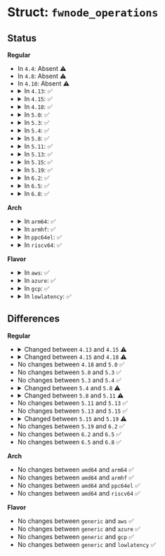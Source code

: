 # Struct: <code>fwnode_operations</code>

## Status
<b>Regular</b>
<ul>
<li>
In <code>4.4</code>: Absent ⚠️
</li>
<li>
In <code>4.8</code>: Absent ⚠️
</li>
<li>
In <code>4.10</code>: Absent ⚠️
</li>
<li>
<details>
<summary>In <code>4.13</code>: ✅</summary>

```c
struct fwnode_operations {
    void (*get)(struct fwnode_handle *);
    void (*put)(struct fwnode_handle *);
    bool (*device_is_available)(struct fwnode_handle *);
    bool (*property_present)(struct fwnode_handle *, const char *);
    int (*property_read_int_array)(struct fwnode_handle *, const char *, unsigned int, void *, size_t);
    int (*property_read_string_array)(struct fwnode_handle *, const char *, const char **, size_t);
    struct fwnode_handle * (*get_parent)(struct fwnode_handle *);
    struct fwnode_handle * (*get_next_child_node)(struct fwnode_handle *, struct fwnode_handle *);
    struct fwnode_handle * (*get_named_child_node)(struct fwnode_handle *, const char *);
    struct fwnode_handle * (*graph_get_next_endpoint)(struct fwnode_handle *, struct fwnode_handle *);
    struct fwnode_handle * (*graph_get_remote_endpoint)(struct fwnode_handle *);
    struct fwnode_handle * (*graph_get_port_parent)(struct fwnode_handle *);
    int (*graph_parse_endpoint)(struct fwnode_handle *, struct fwnode_endpoint *);
};
```
</details>
</li>
<li>
<details>
<summary>In <code>4.15</code>: ✅</summary>

```c
struct fwnode_operations {
    struct fwnode_handle * (*get)(struct fwnode_handle *);
    void (*put)(struct fwnode_handle *);
    bool (*device_is_available)(const struct fwnode_handle *);
    bool (*property_present)(const struct fwnode_handle *, const char *);
    int (*property_read_int_array)(const struct fwnode_handle *, const char *, unsigned int, void *, size_t);
    int (*property_read_string_array)(const struct fwnode_handle *, const char *, const char **, size_t);
    struct fwnode_handle * (*get_parent)(const struct fwnode_handle *);
    struct fwnode_handle * (*get_next_child_node)(const struct fwnode_handle *, struct fwnode_handle *);
    struct fwnode_handle * (*get_named_child_node)(const struct fwnode_handle *, const char *);
    int (*get_reference_args)(const struct fwnode_handle *, const char *, const char *, unsigned int, unsigned int, struct fwnode_reference_args *);
    struct fwnode_handle * (*graph_get_next_endpoint)(const struct fwnode_handle *, struct fwnode_handle *);
    struct fwnode_handle * (*graph_get_remote_endpoint)(const struct fwnode_handle *);
    struct fwnode_handle * (*graph_get_port_parent)(struct fwnode_handle *);
    int (*graph_parse_endpoint)(const struct fwnode_handle *, struct fwnode_endpoint *);
};
```
</details>
</li>
<li>
<details>
<summary>In <code>4.18</code>: ✅</summary>

```c
struct fwnode_operations {
    struct fwnode_handle * (*get)(struct fwnode_handle *);
    void (*put)(struct fwnode_handle *);
    bool (*device_is_available)(const struct fwnode_handle *);
    const void * (*device_get_match_data)(const struct fwnode_handle *, const struct device *);
    bool (*property_present)(const struct fwnode_handle *, const char *);
    int (*property_read_int_array)(const struct fwnode_handle *, const char *, unsigned int, void *, size_t);
    int (*property_read_string_array)(const struct fwnode_handle *, const char *, const char **, size_t);
    struct fwnode_handle * (*get_parent)(const struct fwnode_handle *);
    struct fwnode_handle * (*get_next_child_node)(const struct fwnode_handle *, struct fwnode_handle *);
    struct fwnode_handle * (*get_named_child_node)(const struct fwnode_handle *, const char *);
    int (*get_reference_args)(const struct fwnode_handle *, const char *, const char *, unsigned int, unsigned int, struct fwnode_reference_args *);
    struct fwnode_handle * (*graph_get_next_endpoint)(const struct fwnode_handle *, struct fwnode_handle *);
    struct fwnode_handle * (*graph_get_remote_endpoint)(const struct fwnode_handle *);
    struct fwnode_handle * (*graph_get_port_parent)(struct fwnode_handle *);
    int (*graph_parse_endpoint)(const struct fwnode_handle *, struct fwnode_endpoint *);
};
```
</details>
</li>
<li>
<details>
<summary>In <code>5.0</code>: ✅</summary>

```c
struct fwnode_operations {
    struct fwnode_handle * (*get)(struct fwnode_handle *);
    void (*put)(struct fwnode_handle *);
    bool (*device_is_available)(const struct fwnode_handle *);
    const void * (*device_get_match_data)(const struct fwnode_handle *, const struct device *);
    bool (*property_present)(const struct fwnode_handle *, const char *);
    int (*property_read_int_array)(const struct fwnode_handle *, const char *, unsigned int, void *, size_t);
    int (*property_read_string_array)(const struct fwnode_handle *, const char *, const char **, size_t);
    struct fwnode_handle * (*get_parent)(const struct fwnode_handle *);
    struct fwnode_handle * (*get_next_child_node)(const struct fwnode_handle *, struct fwnode_handle *);
    struct fwnode_handle * (*get_named_child_node)(const struct fwnode_handle *, const char *);
    int (*get_reference_args)(const struct fwnode_handle *, const char *, const char *, unsigned int, unsigned int, struct fwnode_reference_args *);
    struct fwnode_handle * (*graph_get_next_endpoint)(const struct fwnode_handle *, struct fwnode_handle *);
    struct fwnode_handle * (*graph_get_remote_endpoint)(const struct fwnode_handle *);
    struct fwnode_handle * (*graph_get_port_parent)(struct fwnode_handle *);
    int (*graph_parse_endpoint)(const struct fwnode_handle *, struct fwnode_endpoint *);
};
```
</details>
</li>
<li>
<details>
<summary>In <code>5.3</code>: ✅</summary>

```c
struct fwnode_operations {
    struct fwnode_handle * (*get)(struct fwnode_handle *);
    void (*put)(struct fwnode_handle *);
    bool (*device_is_available)(const struct fwnode_handle *);
    const void * (*device_get_match_data)(const struct fwnode_handle *, const struct device *);
    bool (*property_present)(const struct fwnode_handle *, const char *);
    int (*property_read_int_array)(const struct fwnode_handle *, const char *, unsigned int, void *, size_t);
    int (*property_read_string_array)(const struct fwnode_handle *, const char *, const char **, size_t);
    struct fwnode_handle * (*get_parent)(const struct fwnode_handle *);
    struct fwnode_handle * (*get_next_child_node)(const struct fwnode_handle *, struct fwnode_handle *);
    struct fwnode_handle * (*get_named_child_node)(const struct fwnode_handle *, const char *);
    int (*get_reference_args)(const struct fwnode_handle *, const char *, const char *, unsigned int, unsigned int, struct fwnode_reference_args *);
    struct fwnode_handle * (*graph_get_next_endpoint)(const struct fwnode_handle *, struct fwnode_handle *);
    struct fwnode_handle * (*graph_get_remote_endpoint)(const struct fwnode_handle *);
    struct fwnode_handle * (*graph_get_port_parent)(struct fwnode_handle *);
    int (*graph_parse_endpoint)(const struct fwnode_handle *, struct fwnode_endpoint *);
};
```
</details>
</li>
<li>
<details>
<summary>In <code>5.4</code>: ✅</summary>

```c
struct fwnode_operations {
    struct fwnode_handle * (*get)(struct fwnode_handle *);
    void (*put)(struct fwnode_handle *);
    bool (*device_is_available)(const struct fwnode_handle *);
    const void * (*device_get_match_data)(const struct fwnode_handle *, const struct device *);
    bool (*property_present)(const struct fwnode_handle *, const char *);
    int (*property_read_int_array)(const struct fwnode_handle *, const char *, unsigned int, void *, size_t);
    int (*property_read_string_array)(const struct fwnode_handle *, const char *, const char **, size_t);
    struct fwnode_handle * (*get_parent)(const struct fwnode_handle *);
    struct fwnode_handle * (*get_next_child_node)(const struct fwnode_handle *, struct fwnode_handle *);
    struct fwnode_handle * (*get_named_child_node)(const struct fwnode_handle *, const char *);
    int (*get_reference_args)(const struct fwnode_handle *, const char *, const char *, unsigned int, unsigned int, struct fwnode_reference_args *);
    struct fwnode_handle * (*graph_get_next_endpoint)(const struct fwnode_handle *, struct fwnode_handle *);
    struct fwnode_handle * (*graph_get_remote_endpoint)(const struct fwnode_handle *);
    struct fwnode_handle * (*graph_get_port_parent)(struct fwnode_handle *);
    int (*graph_parse_endpoint)(const struct fwnode_handle *, struct fwnode_endpoint *);
};
```
</details>
</li>
<li>
<details>
<summary>In <code>5.8</code>: ✅</summary>

```c
struct fwnode_operations {
    struct fwnode_handle * (*get)(struct fwnode_handle *);
    void (*put)(struct fwnode_handle *);
    bool (*device_is_available)(const struct fwnode_handle *);
    const void * (*device_get_match_data)(const struct fwnode_handle *, const struct device *);
    bool (*property_present)(const struct fwnode_handle *, const char *);
    int (*property_read_int_array)(const struct fwnode_handle *, const char *, unsigned int, void *, size_t);
    int (*property_read_string_array)(const struct fwnode_handle *, const char *, const char **, size_t);
    const char * (*get_name)(const struct fwnode_handle *);
    const char * (*get_name_prefix)(const struct fwnode_handle *);
    struct fwnode_handle * (*get_parent)(const struct fwnode_handle *);
    struct fwnode_handle * (*get_next_child_node)(const struct fwnode_handle *, struct fwnode_handle *);
    struct fwnode_handle * (*get_named_child_node)(const struct fwnode_handle *, const char *);
    int (*get_reference_args)(const struct fwnode_handle *, const char *, const char *, unsigned int, unsigned int, struct fwnode_reference_args *);
    struct fwnode_handle * (*graph_get_next_endpoint)(const struct fwnode_handle *, struct fwnode_handle *);
    struct fwnode_handle * (*graph_get_remote_endpoint)(const struct fwnode_handle *);
    struct fwnode_handle * (*graph_get_port_parent)(struct fwnode_handle *);
    int (*graph_parse_endpoint)(const struct fwnode_handle *, struct fwnode_endpoint *);
    int (*add_links)(const struct fwnode_handle *, struct device *);
};
```
</details>
</li>
<li>
<details>
<summary>In <code>5.11</code>: ✅</summary>

```c
struct fwnode_operations {
    struct fwnode_handle * (*get)(struct fwnode_handle *);
    void (*put)(struct fwnode_handle *);
    bool (*device_is_available)(const struct fwnode_handle *);
    const void * (*device_get_match_data)(const struct fwnode_handle *, const struct device *);
    bool (*property_present)(const struct fwnode_handle *, const char *);
    int (*property_read_int_array)(const struct fwnode_handle *, const char *, unsigned int, void *, size_t);
    int (*property_read_string_array)(const struct fwnode_handle *, const char *, const char **, size_t);
    const char * (*get_name)(const struct fwnode_handle *);
    const char * (*get_name_prefix)(const struct fwnode_handle *);
    struct fwnode_handle * (*get_parent)(const struct fwnode_handle *);
    struct fwnode_handle * (*get_next_child_node)(const struct fwnode_handle *, struct fwnode_handle *);
    struct fwnode_handle * (*get_named_child_node)(const struct fwnode_handle *, const char *);
    int (*get_reference_args)(const struct fwnode_handle *, const char *, const char *, unsigned int, unsigned int, struct fwnode_reference_args *);
    struct fwnode_handle * (*graph_get_next_endpoint)(const struct fwnode_handle *, struct fwnode_handle *);
    struct fwnode_handle * (*graph_get_remote_endpoint)(const struct fwnode_handle *);
    struct fwnode_handle * (*graph_get_port_parent)(struct fwnode_handle *);
    int (*graph_parse_endpoint)(const struct fwnode_handle *, struct fwnode_endpoint *);
    int (*add_links)(struct fwnode_handle *);
};
```
</details>
</li>
<li>
<details>
<summary>In <code>5.13</code>: ✅</summary>

```c
struct fwnode_operations {
    struct fwnode_handle * (*get)(struct fwnode_handle *);
    void (*put)(struct fwnode_handle *);
    bool (*device_is_available)(const struct fwnode_handle *);
    const void * (*device_get_match_data)(const struct fwnode_handle *, const struct device *);
    bool (*property_present)(const struct fwnode_handle *, const char *);
    int (*property_read_int_array)(const struct fwnode_handle *, const char *, unsigned int, void *, size_t);
    int (*property_read_string_array)(const struct fwnode_handle *, const char *, const char **, size_t);
    const char * (*get_name)(const struct fwnode_handle *);
    const char * (*get_name_prefix)(const struct fwnode_handle *);
    struct fwnode_handle * (*get_parent)(const struct fwnode_handle *);
    struct fwnode_handle * (*get_next_child_node)(const struct fwnode_handle *, struct fwnode_handle *);
    struct fwnode_handle * (*get_named_child_node)(const struct fwnode_handle *, const char *);
    int (*get_reference_args)(const struct fwnode_handle *, const char *, const char *, unsigned int, unsigned int, struct fwnode_reference_args *);
    struct fwnode_handle * (*graph_get_next_endpoint)(const struct fwnode_handle *, struct fwnode_handle *);
    struct fwnode_handle * (*graph_get_remote_endpoint)(const struct fwnode_handle *);
    struct fwnode_handle * (*graph_get_port_parent)(struct fwnode_handle *);
    int (*graph_parse_endpoint)(const struct fwnode_handle *, struct fwnode_endpoint *);
    int (*add_links)(struct fwnode_handle *);
};
```
</details>
</li>
<li>
<details>
<summary>In <code>5.15</code>: ✅</summary>

```c
struct fwnode_operations {
    struct fwnode_handle * (*get)(struct fwnode_handle *);
    void (*put)(struct fwnode_handle *);
    bool (*device_is_available)(const struct fwnode_handle *);
    const void * (*device_get_match_data)(const struct fwnode_handle *, const struct device *);
    bool (*property_present)(const struct fwnode_handle *, const char *);
    int (*property_read_int_array)(const struct fwnode_handle *, const char *, unsigned int, void *, size_t);
    int (*property_read_string_array)(const struct fwnode_handle *, const char *, const char **, size_t);
    const char * (*get_name)(const struct fwnode_handle *);
    const char * (*get_name_prefix)(const struct fwnode_handle *);
    struct fwnode_handle * (*get_parent)(const struct fwnode_handle *);
    struct fwnode_handle * (*get_next_child_node)(const struct fwnode_handle *, struct fwnode_handle *);
    struct fwnode_handle * (*get_named_child_node)(const struct fwnode_handle *, const char *);
    int (*get_reference_args)(const struct fwnode_handle *, const char *, const char *, unsigned int, unsigned int, struct fwnode_reference_args *);
    struct fwnode_handle * (*graph_get_next_endpoint)(const struct fwnode_handle *, struct fwnode_handle *);
    struct fwnode_handle * (*graph_get_remote_endpoint)(const struct fwnode_handle *);
    struct fwnode_handle * (*graph_get_port_parent)(struct fwnode_handle *);
    int (*graph_parse_endpoint)(const struct fwnode_handle *, struct fwnode_endpoint *);
    int (*add_links)(struct fwnode_handle *);
};
```
</details>
</li>
<li>
<details>
<summary>In <code>5.19</code>: ✅</summary>

```c
struct fwnode_operations {
    struct fwnode_handle * (*get)(struct fwnode_handle *);
    void (*put)(struct fwnode_handle *);
    bool (*device_is_available)(const struct fwnode_handle *);
    const void * (*device_get_match_data)(const struct fwnode_handle *, const struct device *);
    bool (*device_dma_supported)(const struct fwnode_handle *);
    enum dev_dma_attr (*device_get_dma_attr)(const struct fwnode_handle *);
    bool (*property_present)(const struct fwnode_handle *, const char *);
    int (*property_read_int_array)(const struct fwnode_handle *, const char *, unsigned int, void *, size_t);
    int (*property_read_string_array)(const struct fwnode_handle *, const char *, const char **, size_t);
    const char * (*get_name)(const struct fwnode_handle *);
    const char * (*get_name_prefix)(const struct fwnode_handle *);
    struct fwnode_handle * (*get_parent)(const struct fwnode_handle *);
    struct fwnode_handle * (*get_next_child_node)(const struct fwnode_handle *, struct fwnode_handle *);
    struct fwnode_handle * (*get_named_child_node)(const struct fwnode_handle *, const char *);
    int (*get_reference_args)(const struct fwnode_handle *, const char *, const char *, unsigned int, unsigned int, struct fwnode_reference_args *);
    struct fwnode_handle * (*graph_get_next_endpoint)(const struct fwnode_handle *, struct fwnode_handle *);
    struct fwnode_handle * (*graph_get_remote_endpoint)(const struct fwnode_handle *);
    struct fwnode_handle * (*graph_get_port_parent)(struct fwnode_handle *);
    int (*graph_parse_endpoint)(const struct fwnode_handle *, struct fwnode_endpoint *);
    void * (*iomap)(struct fwnode_handle *, int);
    int (*irq_get)(const struct fwnode_handle *, unsigned int);
    int (*add_links)(struct fwnode_handle *);
};
```
</details>
</li>
<li>
<details>
<summary>In <code>6.2</code>: ✅</summary>

```c
struct fwnode_operations {
    struct fwnode_handle * (*get)(struct fwnode_handle *);
    void (*put)(struct fwnode_handle *);
    bool (*device_is_available)(const struct fwnode_handle *);
    const void * (*device_get_match_data)(const struct fwnode_handle *, const struct device *);
    bool (*device_dma_supported)(const struct fwnode_handle *);
    enum dev_dma_attr (*device_get_dma_attr)(const struct fwnode_handle *);
    bool (*property_present)(const struct fwnode_handle *, const char *);
    int (*property_read_int_array)(const struct fwnode_handle *, const char *, unsigned int, void *, size_t);
    int (*property_read_string_array)(const struct fwnode_handle *, const char *, const char **, size_t);
    const char * (*get_name)(const struct fwnode_handle *);
    const char * (*get_name_prefix)(const struct fwnode_handle *);
    struct fwnode_handle * (*get_parent)(const struct fwnode_handle *);
    struct fwnode_handle * (*get_next_child_node)(const struct fwnode_handle *, struct fwnode_handle *);
    struct fwnode_handle * (*get_named_child_node)(const struct fwnode_handle *, const char *);
    int (*get_reference_args)(const struct fwnode_handle *, const char *, const char *, unsigned int, unsigned int, struct fwnode_reference_args *);
    struct fwnode_handle * (*graph_get_next_endpoint)(const struct fwnode_handle *, struct fwnode_handle *);
    struct fwnode_handle * (*graph_get_remote_endpoint)(const struct fwnode_handle *);
    struct fwnode_handle * (*graph_get_port_parent)(struct fwnode_handle *);
    int (*graph_parse_endpoint)(const struct fwnode_handle *, struct fwnode_endpoint *);
    void * (*iomap)(struct fwnode_handle *, int);
    int (*irq_get)(const struct fwnode_handle *, unsigned int);
    int (*add_links)(struct fwnode_handle *);
};
```
</details>
</li>
<li>
<details>
<summary>In <code>6.5</code>: ✅</summary>

```c
struct fwnode_operations {
    struct fwnode_handle * (*get)(struct fwnode_handle *);
    void (*put)(struct fwnode_handle *);
    bool (*device_is_available)(const struct fwnode_handle *);
    const void * (*device_get_match_data)(const struct fwnode_handle *, const struct device *);
    bool (*device_dma_supported)(const struct fwnode_handle *);
    enum dev_dma_attr (*device_get_dma_attr)(const struct fwnode_handle *);
    bool (*property_present)(const struct fwnode_handle *, const char *);
    int (*property_read_int_array)(const struct fwnode_handle *, const char *, unsigned int, void *, size_t);
    int (*property_read_string_array)(const struct fwnode_handle *, const char *, const char **, size_t);
    const char * (*get_name)(const struct fwnode_handle *);
    const char * (*get_name_prefix)(const struct fwnode_handle *);
    struct fwnode_handle * (*get_parent)(const struct fwnode_handle *);
    struct fwnode_handle * (*get_next_child_node)(const struct fwnode_handle *, struct fwnode_handle *);
    struct fwnode_handle * (*get_named_child_node)(const struct fwnode_handle *, const char *);
    int (*get_reference_args)(const struct fwnode_handle *, const char *, const char *, unsigned int, unsigned int, struct fwnode_reference_args *);
    struct fwnode_handle * (*graph_get_next_endpoint)(const struct fwnode_handle *, struct fwnode_handle *);
    struct fwnode_handle * (*graph_get_remote_endpoint)(const struct fwnode_handle *);
    struct fwnode_handle * (*graph_get_port_parent)(struct fwnode_handle *);
    int (*graph_parse_endpoint)(const struct fwnode_handle *, struct fwnode_endpoint *);
    void * (*iomap)(struct fwnode_handle *, int);
    int (*irq_get)(const struct fwnode_handle *, unsigned int);
    int (*add_links)(struct fwnode_handle *);
};
```
</details>
</li>
<li>
<details>
<summary>In <code>6.8</code>: ✅</summary>

```c
struct fwnode_operations {
    struct fwnode_handle * (*get)(struct fwnode_handle *);
    void (*put)(struct fwnode_handle *);
    bool (*device_is_available)(const struct fwnode_handle *);
    const void * (*device_get_match_data)(const struct fwnode_handle *, const struct device *);
    bool (*device_dma_supported)(const struct fwnode_handle *);
    enum dev_dma_attr (*device_get_dma_attr)(const struct fwnode_handle *);
    bool (*property_present)(const struct fwnode_handle *, const char *);
    int (*property_read_int_array)(const struct fwnode_handle *, const char *, unsigned int, void *, size_t);
    int (*property_read_string_array)(const struct fwnode_handle *, const char *, const char **, size_t);
    const char * (*get_name)(const struct fwnode_handle *);
    const char * (*get_name_prefix)(const struct fwnode_handle *);
    struct fwnode_handle * (*get_parent)(const struct fwnode_handle *);
    struct fwnode_handle * (*get_next_child_node)(const struct fwnode_handle *, struct fwnode_handle *);
    struct fwnode_handle * (*get_named_child_node)(const struct fwnode_handle *, const char *);
    int (*get_reference_args)(const struct fwnode_handle *, const char *, const char *, unsigned int, unsigned int, struct fwnode_reference_args *);
    struct fwnode_handle * (*graph_get_next_endpoint)(const struct fwnode_handle *, struct fwnode_handle *);
    struct fwnode_handle * (*graph_get_remote_endpoint)(const struct fwnode_handle *);
    struct fwnode_handle * (*graph_get_port_parent)(struct fwnode_handle *);
    int (*graph_parse_endpoint)(const struct fwnode_handle *, struct fwnode_endpoint *);
    void * (*iomap)(struct fwnode_handle *, int);
    int (*irq_get)(const struct fwnode_handle *, unsigned int);
    int (*add_links)(struct fwnode_handle *);
};
```
</details>
</li>
</ul>
<b>Arch</b>
<ul>
<li>
<details>
<summary>In <code>arm64</code>: ✅</summary>

```c
struct fwnode_operations {
    struct fwnode_handle * (*get)(struct fwnode_handle *);
    void (*put)(struct fwnode_handle *);
    bool (*device_is_available)(const struct fwnode_handle *);
    const void * (*device_get_match_data)(const struct fwnode_handle *, const struct device *);
    bool (*property_present)(const struct fwnode_handle *, const char *);
    int (*property_read_int_array)(const struct fwnode_handle *, const char *, unsigned int, void *, size_t);
    int (*property_read_string_array)(const struct fwnode_handle *, const char *, const char **, size_t);
    struct fwnode_handle * (*get_parent)(const struct fwnode_handle *);
    struct fwnode_handle * (*get_next_child_node)(const struct fwnode_handle *, struct fwnode_handle *);
    struct fwnode_handle * (*get_named_child_node)(const struct fwnode_handle *, const char *);
    int (*get_reference_args)(const struct fwnode_handle *, const char *, const char *, unsigned int, unsigned int, struct fwnode_reference_args *);
    struct fwnode_handle * (*graph_get_next_endpoint)(const struct fwnode_handle *, struct fwnode_handle *);
    struct fwnode_handle * (*graph_get_remote_endpoint)(const struct fwnode_handle *);
    struct fwnode_handle * (*graph_get_port_parent)(struct fwnode_handle *);
    int (*graph_parse_endpoint)(const struct fwnode_handle *, struct fwnode_endpoint *);
};
```
</details>
</li>
<li>
<details>
<summary>In <code>armhf</code>: ✅</summary>

```c
struct fwnode_operations {
    struct fwnode_handle * (*get)(struct fwnode_handle *);
    void (*put)(struct fwnode_handle *);
    bool (*device_is_available)(const struct fwnode_handle *);
    const void * (*device_get_match_data)(const struct fwnode_handle *, const struct device *);
    bool (*property_present)(const struct fwnode_handle *, const char *);
    int (*property_read_int_array)(const struct fwnode_handle *, const char *, unsigned int, void *, size_t);
    int (*property_read_string_array)(const struct fwnode_handle *, const char *, const char **, size_t);
    struct fwnode_handle * (*get_parent)(const struct fwnode_handle *);
    struct fwnode_handle * (*get_next_child_node)(const struct fwnode_handle *, struct fwnode_handle *);
    struct fwnode_handle * (*get_named_child_node)(const struct fwnode_handle *, const char *);
    int (*get_reference_args)(const struct fwnode_handle *, const char *, const char *, unsigned int, unsigned int, struct fwnode_reference_args *);
    struct fwnode_handle * (*graph_get_next_endpoint)(const struct fwnode_handle *, struct fwnode_handle *);
    struct fwnode_handle * (*graph_get_remote_endpoint)(const struct fwnode_handle *);
    struct fwnode_handle * (*graph_get_port_parent)(struct fwnode_handle *);
    int (*graph_parse_endpoint)(const struct fwnode_handle *, struct fwnode_endpoint *);
};
```
</details>
</li>
<li>
<details>
<summary>In <code>ppc64el</code>: ✅</summary>

```c
struct fwnode_operations {
    struct fwnode_handle * (*get)(struct fwnode_handle *);
    void (*put)(struct fwnode_handle *);
    bool (*device_is_available)(const struct fwnode_handle *);
    const void * (*device_get_match_data)(const struct fwnode_handle *, const struct device *);
    bool (*property_present)(const struct fwnode_handle *, const char *);
    int (*property_read_int_array)(const struct fwnode_handle *, const char *, unsigned int, void *, size_t);
    int (*property_read_string_array)(const struct fwnode_handle *, const char *, const char **, size_t);
    struct fwnode_handle * (*get_parent)(const struct fwnode_handle *);
    struct fwnode_handle * (*get_next_child_node)(const struct fwnode_handle *, struct fwnode_handle *);
    struct fwnode_handle * (*get_named_child_node)(const struct fwnode_handle *, const char *);
    int (*get_reference_args)(const struct fwnode_handle *, const char *, const char *, unsigned int, unsigned int, struct fwnode_reference_args *);
    struct fwnode_handle * (*graph_get_next_endpoint)(const struct fwnode_handle *, struct fwnode_handle *);
    struct fwnode_handle * (*graph_get_remote_endpoint)(const struct fwnode_handle *);
    struct fwnode_handle * (*graph_get_port_parent)(struct fwnode_handle *);
    int (*graph_parse_endpoint)(const struct fwnode_handle *, struct fwnode_endpoint *);
};
```
</details>
</li>
<li>
<details>
<summary>In <code>riscv64</code>: ✅</summary>

```c
struct fwnode_operations {
    struct fwnode_handle * (*get)(struct fwnode_handle *);
    void (*put)(struct fwnode_handle *);
    bool (*device_is_available)(const struct fwnode_handle *);
    const void * (*device_get_match_data)(const struct fwnode_handle *, const struct device *);
    bool (*property_present)(const struct fwnode_handle *, const char *);
    int (*property_read_int_array)(const struct fwnode_handle *, const char *, unsigned int, void *, size_t);
    int (*property_read_string_array)(const struct fwnode_handle *, const char *, const char **, size_t);
    struct fwnode_handle * (*get_parent)(const struct fwnode_handle *);
    struct fwnode_handle * (*get_next_child_node)(const struct fwnode_handle *, struct fwnode_handle *);
    struct fwnode_handle * (*get_named_child_node)(const struct fwnode_handle *, const char *);
    int (*get_reference_args)(const struct fwnode_handle *, const char *, const char *, unsigned int, unsigned int, struct fwnode_reference_args *);
    struct fwnode_handle * (*graph_get_next_endpoint)(const struct fwnode_handle *, struct fwnode_handle *);
    struct fwnode_handle * (*graph_get_remote_endpoint)(const struct fwnode_handle *);
    struct fwnode_handle * (*graph_get_port_parent)(struct fwnode_handle *);
    int (*graph_parse_endpoint)(const struct fwnode_handle *, struct fwnode_endpoint *);
};
```
</details>
</li>
</ul>
<b>Flavor</b>
<ul>
<li>
<details>
<summary>In <code>aws</code>: ✅</summary>

```c
struct fwnode_operations {
    struct fwnode_handle * (*get)(struct fwnode_handle *);
    void (*put)(struct fwnode_handle *);
    bool (*device_is_available)(const struct fwnode_handle *);
    const void * (*device_get_match_data)(const struct fwnode_handle *, const struct device *);
    bool (*property_present)(const struct fwnode_handle *, const char *);
    int (*property_read_int_array)(const struct fwnode_handle *, const char *, unsigned int, void *, size_t);
    int (*property_read_string_array)(const struct fwnode_handle *, const char *, const char **, size_t);
    struct fwnode_handle * (*get_parent)(const struct fwnode_handle *);
    struct fwnode_handle * (*get_next_child_node)(const struct fwnode_handle *, struct fwnode_handle *);
    struct fwnode_handle * (*get_named_child_node)(const struct fwnode_handle *, const char *);
    int (*get_reference_args)(const struct fwnode_handle *, const char *, const char *, unsigned int, unsigned int, struct fwnode_reference_args *);
    struct fwnode_handle * (*graph_get_next_endpoint)(const struct fwnode_handle *, struct fwnode_handle *);
    struct fwnode_handle * (*graph_get_remote_endpoint)(const struct fwnode_handle *);
    struct fwnode_handle * (*graph_get_port_parent)(struct fwnode_handle *);
    int (*graph_parse_endpoint)(const struct fwnode_handle *, struct fwnode_endpoint *);
};
```
</details>
</li>
<li>
<details>
<summary>In <code>azure</code>: ✅</summary>

```c
struct fwnode_operations {
    struct fwnode_handle * (*get)(struct fwnode_handle *);
    void (*put)(struct fwnode_handle *);
    bool (*device_is_available)(const struct fwnode_handle *);
    const void * (*device_get_match_data)(const struct fwnode_handle *, const struct device *);
    bool (*property_present)(const struct fwnode_handle *, const char *);
    int (*property_read_int_array)(const struct fwnode_handle *, const char *, unsigned int, void *, size_t);
    int (*property_read_string_array)(const struct fwnode_handle *, const char *, const char **, size_t);
    struct fwnode_handle * (*get_parent)(const struct fwnode_handle *);
    struct fwnode_handle * (*get_next_child_node)(const struct fwnode_handle *, struct fwnode_handle *);
    struct fwnode_handle * (*get_named_child_node)(const struct fwnode_handle *, const char *);
    int (*get_reference_args)(const struct fwnode_handle *, const char *, const char *, unsigned int, unsigned int, struct fwnode_reference_args *);
    struct fwnode_handle * (*graph_get_next_endpoint)(const struct fwnode_handle *, struct fwnode_handle *);
    struct fwnode_handle * (*graph_get_remote_endpoint)(const struct fwnode_handle *);
    struct fwnode_handle * (*graph_get_port_parent)(struct fwnode_handle *);
    int (*graph_parse_endpoint)(const struct fwnode_handle *, struct fwnode_endpoint *);
};
```
</details>
</li>
<li>
<details>
<summary>In <code>gcp</code>: ✅</summary>

```c
struct fwnode_operations {
    struct fwnode_handle * (*get)(struct fwnode_handle *);
    void (*put)(struct fwnode_handle *);
    bool (*device_is_available)(const struct fwnode_handle *);
    const void * (*device_get_match_data)(const struct fwnode_handle *, const struct device *);
    bool (*property_present)(const struct fwnode_handle *, const char *);
    int (*property_read_int_array)(const struct fwnode_handle *, const char *, unsigned int, void *, size_t);
    int (*property_read_string_array)(const struct fwnode_handle *, const char *, const char **, size_t);
    struct fwnode_handle * (*get_parent)(const struct fwnode_handle *);
    struct fwnode_handle * (*get_next_child_node)(const struct fwnode_handle *, struct fwnode_handle *);
    struct fwnode_handle * (*get_named_child_node)(const struct fwnode_handle *, const char *);
    int (*get_reference_args)(const struct fwnode_handle *, const char *, const char *, unsigned int, unsigned int, struct fwnode_reference_args *);
    struct fwnode_handle * (*graph_get_next_endpoint)(const struct fwnode_handle *, struct fwnode_handle *);
    struct fwnode_handle * (*graph_get_remote_endpoint)(const struct fwnode_handle *);
    struct fwnode_handle * (*graph_get_port_parent)(struct fwnode_handle *);
    int (*graph_parse_endpoint)(const struct fwnode_handle *, struct fwnode_endpoint *);
};
```
</details>
</li>
<li>
<details>
<summary>In <code>lowlatency</code>: ✅</summary>

```c
struct fwnode_operations {
    struct fwnode_handle * (*get)(struct fwnode_handle *);
    void (*put)(struct fwnode_handle *);
    bool (*device_is_available)(const struct fwnode_handle *);
    const void * (*device_get_match_data)(const struct fwnode_handle *, const struct device *);
    bool (*property_present)(const struct fwnode_handle *, const char *);
    int (*property_read_int_array)(const struct fwnode_handle *, const char *, unsigned int, void *, size_t);
    int (*property_read_string_array)(const struct fwnode_handle *, const char *, const char **, size_t);
    struct fwnode_handle * (*get_parent)(const struct fwnode_handle *);
    struct fwnode_handle * (*get_next_child_node)(const struct fwnode_handle *, struct fwnode_handle *);
    struct fwnode_handle * (*get_named_child_node)(const struct fwnode_handle *, const char *);
    int (*get_reference_args)(const struct fwnode_handle *, const char *, const char *, unsigned int, unsigned int, struct fwnode_reference_args *);
    struct fwnode_handle * (*graph_get_next_endpoint)(const struct fwnode_handle *, struct fwnode_handle *);
    struct fwnode_handle * (*graph_get_remote_endpoint)(const struct fwnode_handle *);
    struct fwnode_handle * (*graph_get_port_parent)(struct fwnode_handle *);
    int (*graph_parse_endpoint)(const struct fwnode_handle *, struct fwnode_endpoint *);
};
```
</details>
</li>
</ul>

## Differences
<b>Regular</b>
<ul>
<li>
<details>
<summary>Changed between <code>4.13</code> and <code>4.15</code> ⚠️</summary>
<ul>
<li>
<b>Field added. </b>
<code>int (*get_reference_args)(const struct fwnode_handle *, const char *, const char *, unsigned int, unsigned int, struct fwnode_reference_args *)</code>
</li>
<li>
<b>Field type changed. </b>
<code>void (*get)(struct fwnode_handle *)</code> ➡️ <code>struct fwnode_handle * (*get)(struct fwnode_handle *)</code>
</li>
<li>
<b>Field type changed. </b>
<code>bool (*device_is_available)(struct fwnode_handle *)</code> ➡️ <code>bool (*device_is_available)(const struct fwnode_handle *)</code>
</li>
<li>
<b>Field type changed. </b>
<code>bool (*property_present)(struct fwnode_handle *, const char *)</code> ➡️ <code>bool (*property_present)(const struct fwnode_handle *, const char *)</code>
</li>
<li>
<b>Field type changed. </b>
<code>int (*property_read_int_array)(struct fwnode_handle *, const char *, unsigned int, void *, size_t)</code> ➡️ <code>int (*property_read_int_array)(const struct fwnode_handle *, const char *, unsigned int, void *, size_t)</code>
</li>
<li>
<b>Field type changed. </b>
<code>int (*property_read_string_array)(struct fwnode_handle *, const char *, const char **, size_t)</code> ➡️ <code>int (*property_read_string_array)(const struct fwnode_handle *, const char *, const char **, size_t)</code>
</li>
<li>
<b>Field type changed. </b>
<code>struct fwnode_handle * (*get_parent)(struct fwnode_handle *)</code> ➡️ <code>struct fwnode_handle * (*get_parent)(const struct fwnode_handle *)</code>
</li>
<li>
<b>Field type changed. </b>
<code>struct fwnode_handle * (*get_next_child_node)(struct fwnode_handle *, struct fwnode_handle *)</code> ➡️ <code>struct fwnode_handle * (*get_next_child_node)(const struct fwnode_handle *, struct fwnode_handle *)</code>
</li>
<li>
<b>Field type changed. </b>
<code>struct fwnode_handle * (*get_named_child_node)(struct fwnode_handle *, const char *)</code> ➡️ <code>struct fwnode_handle * (*get_named_child_node)(const struct fwnode_handle *, const char *)</code>
</li>
<li>
<b>Field type changed. </b>
<code>struct fwnode_handle * (*graph_get_next_endpoint)(struct fwnode_handle *, struct fwnode_handle *)</code> ➡️ <code>struct fwnode_handle * (*graph_get_next_endpoint)(const struct fwnode_handle *, struct fwnode_handle *)</code>
</li>
<li>
<b>Field type changed. </b>
<code>struct fwnode_handle * (*graph_get_remote_endpoint)(struct fwnode_handle *)</code> ➡️ <code>struct fwnode_handle * (*graph_get_remote_endpoint)(const struct fwnode_handle *)</code>
</li>
<li>
<b>Field type changed. </b>
<code>int (*graph_parse_endpoint)(struct fwnode_handle *, struct fwnode_endpoint *)</code> ➡️ <code>int (*graph_parse_endpoint)(const struct fwnode_handle *, struct fwnode_endpoint *)</code>
</li>
</ul>
</details>
</li>
<li>
<details>
<summary>Changed between <code>4.15</code> and <code>4.18</code> ⚠️</summary>
<ul>
<li>
<b>Field added. </b>
<code>const void * (*device_get_match_data)(const struct fwnode_handle *, const struct device *)</code>
</li>
</ul>
</details>
</li>
<li>
No changes between <code>4.18</code> and <code>5.0</code> ✅
</li>
<li>
No changes between <code>5.0</code> and <code>5.3</code> ✅
</li>
<li>
No changes between <code>5.3</code> and <code>5.4</code> ✅
</li>
<li>
<details>
<summary>Changed between <code>5.4</code> and <code>5.8</code> ⚠️</summary>
<ul>
<li>
<b>Field added. </b>
<code>const char * (*get_name)(const struct fwnode_handle *)</code>
</li>
<li>
<b>Field added. </b>
<code>const char * (*get_name_prefix)(const struct fwnode_handle *)</code>
</li>
<li>
<b>Field added. </b>
<code>int (*add_links)(const struct fwnode_handle *, struct device *)</code>
</li>
</ul>
</details>
</li>
<li>
<details>
<summary>Changed between <code>5.8</code> and <code>5.11</code> ⚠️</summary>
<ul>
<li>
<b>Field type changed. </b>
<code>int (*add_links)(const struct fwnode_handle *, struct device *)</code> ➡️ <code>int (*add_links)(struct fwnode_handle *)</code>
</li>
</ul>
</details>
</li>
<li>
No changes between <code>5.11</code> and <code>5.13</code> ✅
</li>
<li>
No changes between <code>5.13</code> and <code>5.15</code> ✅
</li>
<li>
<details>
<summary>Changed between <code>5.15</code> and <code>5.19</code> ⚠️</summary>
<ul>
<li>
<b>Field added. </b>
<code>bool (*device_dma_supported)(const struct fwnode_handle *)</code>
</li>
<li>
<b>Field added. </b>
<code>enum dev_dma_attr (*device_get_dma_attr)(const struct fwnode_handle *)</code>
</li>
<li>
<b>Field added. </b>
<code>void * (*iomap)(struct fwnode_handle *, int)</code>
</li>
<li>
<b>Field added. </b>
<code>int (*irq_get)(const struct fwnode_handle *, unsigned int)</code>
</li>
</ul>
</details>
</li>
<li>
No changes between <code>5.19</code> and <code>6.2</code> ✅
</li>
<li>
No changes between <code>6.2</code> and <code>6.5</code> ✅
</li>
<li>
No changes between <code>6.5</code> and <code>6.8</code> ✅
</li>
</ul>
<b>Arch</b>
<ul>
<li>
No changes between <code>amd64</code> and <code>arm64</code> ✅
</li>
<li>
No changes between <code>amd64</code> and <code>armhf</code> ✅
</li>
<li>
No changes between <code>amd64</code> and <code>ppc64el</code> ✅
</li>
<li>
No changes between <code>amd64</code> and <code>riscv64</code> ✅
</li>
</ul>
<b>Flavor</b>
<ul>
<li>
No changes between <code>generic</code> and <code>aws</code> ✅
</li>
<li>
No changes between <code>generic</code> and <code>azure</code> ✅
</li>
<li>
No changes between <code>generic</code> and <code>gcp</code> ✅
</li>
<li>
No changes between <code>generic</code> and <code>lowlatency</code> ✅
</li>
</ul>
